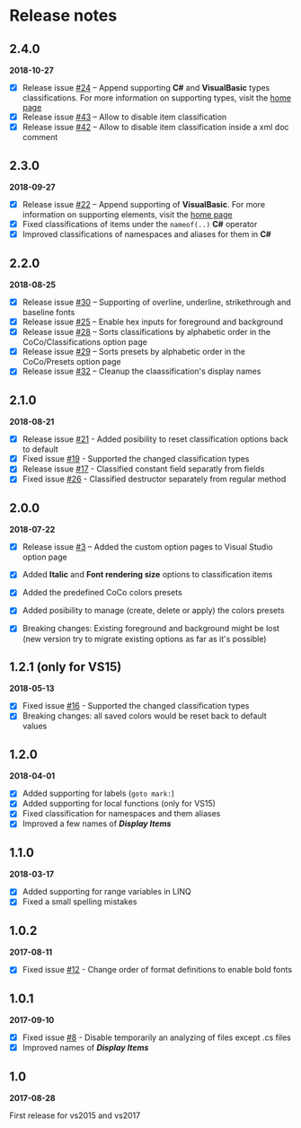 # Release notes

## 2.4.0

**2018-10-27**

 - [x] Release issue [#24](https://github.com/GeorgeAlexandria/CoCo/issues/24) – Append supporting **C#** and **VisualBasic** types classifications. For more information on supporting types, visit the [home page](https://github.com/GeorgeAlexandria/CoCo)
 - [x] Release issue [#43](https://github.com/GeorgeAlexandria/CoCo/issues/43) – Allow to disable item classification
 - [x] Release issue [#42](https://github.com/GeorgeAlexandria/CoCo/issues/42) – Allow to disable item classification inside a xml doc comment

## 2.3.0

**2018-09-27**

 - [x] Release issue [#22](https://github.com/GeorgeAlexandria/CoCo/issues/22) – Append supporting of **VisualBasic**. For more information on supporting elements, visit the [home page](https://github.com/GeorgeAlexandria/CoCo)
 - [x] Fixed classifications of items under the `nameof(..)` **C#** operator
 - [x] Improved classifications of namespaces and aliases for them in **C#**   

## 2.2.0

**2018-08-25**

 - [x] Release issue [#30](https://github.com/GeorgeAlexandria/CoCo/issues/30) – Supporting of overline, underline, strikethrough and baseline fonts
 - [x] Release issue [#25](https://github.com/GeorgeAlexandria/CoCo/issues/25) – Enable hex inputs for foreground and background
 - [x] Release issue [#28](https://github.com/GeorgeAlexandria/CoCo/issues/28) – Sorts classifications by alphabetic order in the CoCo/Classifications option page  
 - [x] Release issue [#29](https://github.com/GeorgeAlexandria/CoCo/issues/29) – Sorts presets by alphabetic order in the CoCo/Presets option page 
 - [x] Release issue [#32](https://github.com/GeorgeAlexandria/CoCo/issues/32) – Cleanup the claassification's display names  

## 2.1.0

**2018-08-21**

- [x] Release issue [#21](https://github.com/GeorgeAlexandria/CoCo/issues/21) - Added posibility to reset classification options back to default
- [x] Fixed issue [#19](https://github.com/GeorgeAlexandria/CoCo/issues/19) - Supported the changed classification types
- [x] Release issue [#17](https://github.com/GeorgeAlexandria/CoCo/issues/17) - Classified constant field separatly from fields 
- [x] Fixed issue [#26](https://github.com/GeorgeAlexandria/CoCo/issues/26) - Classified destructor separately from regular method

## 2.0.0

**2018-07-22**

- [x] Release issue [#3](https://github.com/GeorgeAlexandria/CoCo/issues/3) – Added the custom option pages to Visual Studio option page
- [x] Added **Italic** and **Font rendering size** options to classification items
- [x] Added the predefined CoCo colors presets
- [x] Added posibility to manage (create, delete or apply) the colors presets 
- [x] Breaking changes: Existing foreground and background might be lost (new version try to migrate existing options as far as it's possible)


## 1.2.1 (only for VS15)

**2018-05-13**

- [x] Fixed issue [#16](https://github.com/GeorgeAlexandria/CoCo/issues/16) - Supported the changed classification types 
- [x] Breaking changes: all saved colors would be reset back to default values

## 1.2.0

**2018-04-01**

- [x] Added supporting for labels (`goto mark:`)
- [x] Added supporting for local functions (only for VS15)
- [x] Fixed classification for namespaces and them aliases 
- [x] Improved a few names of ***Display Items*** 

## 1.1.0

**2018-03-17**

- [x] Added supporting for range variables in LINQ
- [x] Fixed a small spelling mistakes 

## 1.0.2

**2017-08-11**

 - [x] Fixed issue [#12](https://github.com/GeorgeAlexandria/CoCo/issues/12) - Change order of format definitions to enable bold fonts   

## 1.0.1

**2017-09-10**

- [x] Fixed issue [#8](https://github.com/GeorgeAlexandria/CoCo/issues/8) - Disable temporarily an analyzing of files except .cs files 
- [x] Improved names of ***Display Items***

## 1.0

**2017-08-28**

First release for vs2015 and vs2017
